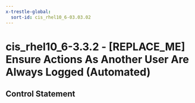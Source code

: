 ```yaml
---
x-trestle-global:
  sort-id: cis_rhel10_6-03.03.02
---
```


# cis_rhel10_6-3.3.2 - \[REPLACE_ME\] Ensure Actions As Another User Are Always Logged (Automated)

## Control Statement
